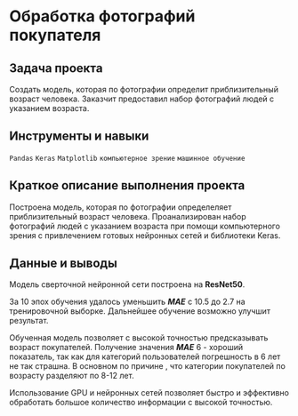 # Обработка фотографий покупателя

## Задача проекта

Создать модель, которая по фотографии определит приблизительный возраст человека. Заказчит предоставил набор фотографий людей с указанием возраста.

## Инструменты и навыки

`Pandas` 
`Keras` 
`Matplotlib`
`компьютерное зрение`
`машинное обучение`

## Краткое описание выполнения проекта

Построена модель, которая по фотографии определеляет приблизительный возраст человека. Проанализирован набор фотографий людей с указанием возраста при помощи компьютерного зрения с привлечением готовых нейронных сетей и библиотеки Keras. 

## Данные и выводы

Модель сверточной нейронной сети построена на **ResNet50**.

За 10 эпох обучения удалось уменьшить _**MAE**_ с 10.5 до 2.7 на тренировочной выборке. Дальнейшее обучение возможно улучшит результат.

Обученная модель позволяет с высокой точностью предсказывать возраст покупателей. Получение значения _**МАЕ**_ 6 - хороший показатель, так как для категорий пользователей погрешность в 6 лет не так страшна. В основном по причине , что категории покупателей по возрасту разделяют по 8-12 лет.

Использование GPU и нейронных сетей позволяет быстро и эффективно обработать большое количество информации с высокой точностью.

